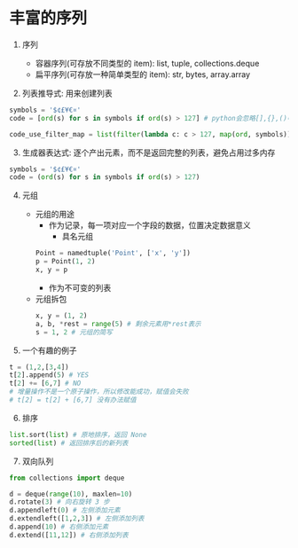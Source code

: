 # 丰富的序列

1. 序列

   - 容器序列(可存放不同类型的 item): list, tuple, collections.deque
   - 扁平序列(可存放一种简单类型的 item): str, bytes, array.array

2. 列表推导式: 用来创建列表

```python
symbols = '$¢£¥€¤'
code = [ord(s) for s in symbols if ord(s) > 127] # python会忽略[],{},()中的换行符

code_use_filter_map = list(filter(lambda c: c > 127, map(ord, symbols)))
```

3. 生成器表达式: 逐个产出元素，而不是返回完整的列表，避免占用过多内存

```python
symbols = '$¢£¥€¤'
code = (ord(s) for s in symbols if ord(s) > 127)
```

4. 元组

   - 元组的用途
     - 作为记录，每一项对应一个字段的数据，位置决定数据意义
       - 具名元组
     ```python
     Point = namedtuple('Point', ['x', 'y'])
     p = Point(1, 2)
     x, y = p
     ```
     - 作为不可变的列表
   - 元组拆包
     ```python
     x, y = (1, 2)
     a, b, *rest = range(5) # 剩余元素用*rest表示
     s = 1, 2 # 元组的简写
     ```

5. 一个有趣的例子

```python
t = (1,2,[3,4])
t[2].append(5) # YES
t[2] += [6,7] # NO
# 增量操作不是一个原子操作，所以修改能成功，赋值会失败
# t[2] = t[2] + [6,7] 没有办法赋值
```

6. 排序

```python
list.sort(list) # 原地排序，返回 None
sorted(list) # 返回排序后的新列表
```

7. 双向队列

```python
from collections import deque

d = deque(range(10), maxlen=10)
d.rotate(3) # 向右旋转 3 步
d.appendleft(0) # 左侧添加元素
d.extendleft([1,2,3]) # 左侧添加列表
d.append(10) # 右侧添加元素
d.extend([11,12]) # 右侧添加列表
```
